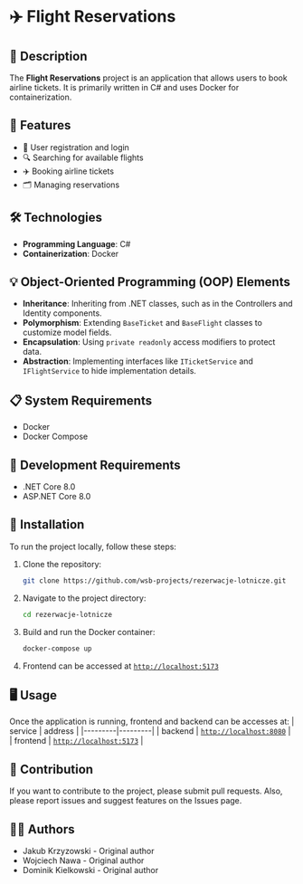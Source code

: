 # ✈️ Flight Reservations

## 📖 Description
The **Flight Reservations** project is an application that allows users to book airline tickets. It is primarily written in C# and uses Docker for containerization.

## 🌟 Features
- 🔑 User registration and login
- 🔍 Searching for available flights
- ✈️ Booking airline tickets
- 🗂️ Managing reservations

## 🛠 Technologies
- **Programming Language**: C#
- **Containerization**: Docker

## 💡 Object-Oriented Programming (OOP) Elements
- **Inheritance**: Inheriting from .NET classes, such as in the Controllers and Identity components.
- **Polymorphism**: Extending `BaseTicket` and `BaseFlight` classes to customize model fields.
- **Encapsulation**: Using `private readonly` access modifiers to protect data.
- **Abstraction**: Implementing interfaces like `ITicketService` and `IFlightService` to hide implementation details.

## 📋 System Requirements
- Docker
- Docker Compose

## 🔧 Development Requirements
- .NET Core 8.0
- ASP.NET Core 8.0

## 🚀 Installation
To run the project locally, follow these steps:

1. Clone the repository:
    ```bash
    git clone https://github.com/wsb-projects/rezerwacje-lotnicze.git
    ```
2. Navigate to the project directory:
    ```bash
    cd rezerwacje-lotnicze
    ```
3. Build and run the Docker container:
    ```bash
    docker-compose up
    ```
4. Frontend can be accessed at [`http://localhost:5173`](http://localhost:5173)

## 🖥 Usage
Once the application is running, frontend and backend can be accesses at:
| service | address |
|---------|---------|
| backend | [`http://localhost:8080`](http://localhost:8080) |
| frontend | [`http://localhost:5173`](http://localhost:5173) |

## 👥 Contribution
If you want to contribute to the project, please submit pull requests. Also, please report issues and suggest features on the Issues page.

## 👨‍💻 Authors
- Jakub Krzyzowski - Original author
- Wojciech Nawa - Original author
- Dominik Kielkowski - Original author
